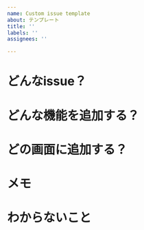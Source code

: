 ```yaml
---
name: Custom issue template
about: テンプレート
title: ''
labels: ''
assignees: ''

---
```


# どんなissue？

# どんな機能を追加する？

# どの画面に追加する？

# メモ

# わからないこと
